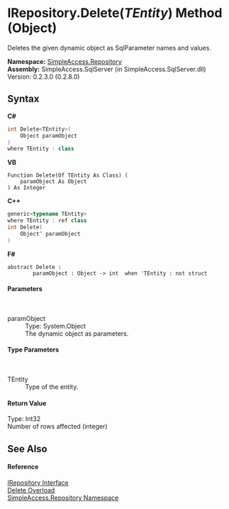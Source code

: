 # IRepository.Delete(*TEntity*) Method (Object)
 

Deletes the given dynamic object as SqlParameter names and values.

**Namespace:**&nbsp;<a href="N_SimpleAccess_Repository">SimpleAccess.Repository</a><br />**Assembly:**&nbsp;SimpleAccess.SqlServer (in SimpleAccess.SqlServer.dll) Version: 0.2.3.0 (0.2.8.0)

## Syntax

**C#**<br />
``` C#
int Delete<TEntity>(
	Object paramObject
)
where TEntity : class

```

**VB**<br />
``` VB
Function Delete(Of TEntity As Class) ( 
	paramObject As Object
) As Integer
```

**C++**<br />
``` C++
generic<typename TEntity>
where TEntity : ref class
int Delete(
	Object^ paramObject
)
```

**F#**<br />
``` F#
abstract Delete : 
        paramObject : Object -> int  when 'TEntity : not struct

```


#### Parameters
&nbsp;<dl><dt>paramObject</dt><dd>Type: System.Object<br />The dynamic object as parameters.</dd></dl>

#### Type Parameters
&nbsp;<dl><dt>TEntity</dt><dd>Type of the entity.</dd></dl>

#### Return Value
Type: Int32<br />Number of rows affected (integer)

## See Also


#### Reference
<a href="T_SimpleAccess_Repository_IRepository">IRepository Interface</a><br /><a href="Overload_SimpleAccess_Repository_IRepository_Delete">Delete Overload</a><br /><a href="N_SimpleAccess_Repository">SimpleAccess.Repository Namespace</a><br />